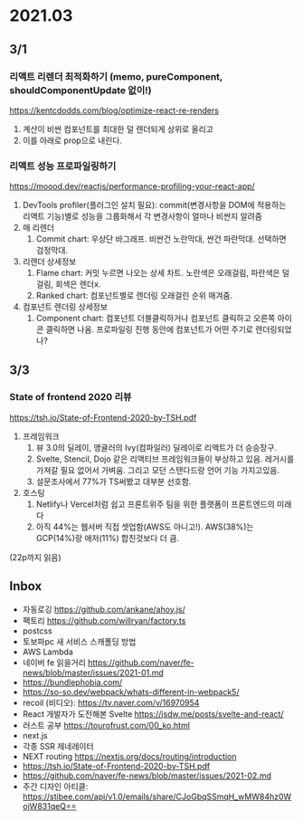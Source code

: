 # 2021.03

## 3/1

### 리액트 리렌더 최적화하기 (memo, pureComponent, shouldComponentUpdate 없이!)

https://kentcdodds.com/blog/optimize-react-re-renders

1. 계산이 비싼 컴포넌트를 최대한 덜 렌더되게 상위로 올리고
2. 이를 아래로 prop으로 내린다.

### 리액트 성능 프로파일링하기

https://moood.dev/reactjs/performance-profiling-your-react-app/

1. DevTools profiler(플러그인 설치 필요): commit(변경사항을 DOM에 적용하는 리액트 기능)별로 성능을 그룹화해서 각 변경사항이 얼마나 비싼지 알려줌
2. 매 리렌더
   1. Commit chart: 우상단 바그래프. 비싼건 노란막대, 싼건 파란막대. 선택하면 검정막대.
3. 리렌더 상세정보
   1. Flame chart: 커밋 누르면 나오는 상세 차트. 노란색은 오래걸림, 파란색은 덜걸림, 회색은 렌더x.
   2. Ranked chart: 컴포넌트별로 렌더링 오래걸린 순위 매겨줌.
4. 컴포넌트 렌더링 상세정보
   1. Component chart: 컴포넌트 더블클릭하거나 컴포넌트 클릭하고 오른쪽 아이콘 클릭하면 나옴. 프로파일링 진행 동안에 컴포넌트가 어떤 주기로 렌더링되었나?

## 3/3

### State of frontend 2020 리뷰

https://tsh.io/State-of-Frontend-2020-by-TSH.pdf

1. 프레임워크
   1. 뷰 3.0의 딜레이, 앵귤러의 Ivy(컴파일러) 딜레이로 리액트가 더 승승장구.
   2. Svelte, Stencil, Dojo 같은 리액티브 프레임워크들이 부상하고 있음. 레거시를 가져갈 필요 없어서 가벼움. 그리고 모던 스탠다드랑 언어 기능 가지고있음.
   3. 설문조사에서 77%가 TS써봤고 대부분 선호함.
2. 호스팅
   1. Netlify나 Vercel처럼 쉽고 프론트위주 팀을 위한 플랫폼이 프론트엔드의 미래다
   2. 아직 44%는 웹서버 직접 셋업함(AWS도 아니고!). AWS(38%)는 GCP(14%)랑 애저(11%) 합친것보다 더 큼.

(22p까지 읽음)

## Inbox

- 자동로깅 https://github.com/ankane/ahoy.js/
- 팩토리 https://github.com/willryan/factory.ts
- postcss
- 토보파pc 새 서비스 스캐폴딩 방법
- AWS Lambda
- 네이버 fe 읽을거리 https://github.com/naver/fe-news/blob/master/issues/2021-01.md
- https://bundlephobia.com/
- https://so-so.dev/webpack/whats-different-in-webpack5/
- recoil (비디오): https://tv.naver.com/v/16970954
- React 개발자가 도전해본 Svelte https://jsdw.me/posts/svelte-and-react/
- 러스트 공부 https://tourofrust.com/00_ko.html
- next.js
- 각종 SSR 제네레이터
- NEXT routing https://nextjs.org/docs/routing/introduction
- https://tsh.io/State-of-Frontend-2020-by-TSH.pdf
- https://github.com/naver/fe-news/blob/master/issues/2021-02.md
- 주간 디자인 아티클: https://stibee.com/api/v1.0/emails/share/CJoGbqSSmqH_wMW84hz0WojW831qeQ==
